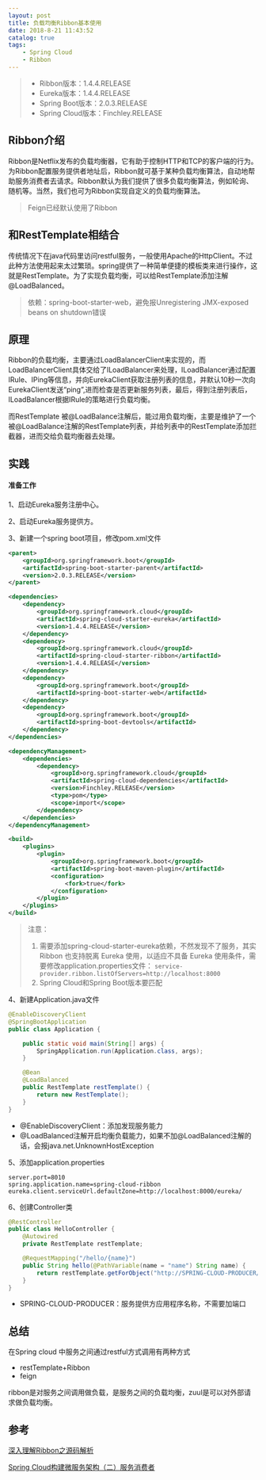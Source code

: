 ```yaml
---
layout: post
title: 负载均衡Ribbon基本使用
date: 2018-8-21 11:43:52
catalog: true
tags:
    - Spring Cloud
    - Ribbon
---
```


> - Ribbon版本：1.4.4.RELEASE
> - Eureka版本：1.4.4.RELEASE
> - Spring Boot版本：2.0.3.RELEASE
> - Spring Cloud版本：Finchley.RELEASE

## Ribbon介绍

Ribbon是Netflix发布的负载均衡器，它有助于控制HTTP和TCP的客户端的行为。为Ribbon配置服务提供者地址后，Ribbon就可基于某种负载均衡算法，自动地帮助服务消费者去请求。Ribbon默认为我们提供了很多负载均衡算法，例如轮询、随机等。当然，我们也可为Ribbon实现自定义的负载均衡算法。

>  Feign已经默认使用了Ribbon

## 和RestTemplate相结合

传统情况下在java代码里访问restful服务，一般使用Apache的HttpClient。不过此种方法使用起来太过繁琐。spring提供了一种简单便捷的模板类来进行操作，这就是RestTemplate。为了实现负载均衡，可以给RestTemplate添加注解@LoadBalanced。

> 依赖：spring-boot-starter-web，避免报Unregistering JMX-exposed beans on shutdown错误

## 原理

Ribbon的负载均衡，主要通过LoadBalancerClient来实现的，而LoadBalancerClient具体交给了ILoadBalancer来处理，ILoadBalancer通过配置IRule、IPing等信息，并向EurekaClient获取注册列表的信息，并默认10秒一次向EurekaClient发送“ping”,进而检查是否更新服务列表，最后，得到注册列表后，ILoadBalancer根据IRule的策略进行负载均衡。

而RestTemplate 被@LoadBalance注解后，能过用负载均衡，主要是维护了一个被@LoadBalance注解的RestTemplate列表，并给列表中的RestTemplate添加拦截器，进而交给负载均衡器去处理。

## 实践

#### 准备工作

1、启动Eureka服务注册中心。

2、启动Eureka服务提供方。

3、新建一个spring boot项目，修改pom.xml文件

```xml
<parent>
    <groupId>org.springframework.boot</groupId>
    <artifactId>spring-boot-starter-parent</artifactId>
    <version>2.0.3.RELEASE</version>
</parent>

<dependencies>
    <dependency>
        <groupId>org.springframework.cloud</groupId>
        <artifactId>spring-cloud-starter-eureka</artifactId>
        <version>1.4.4.RELEASE</version>
    </dependency>
    <dependency>
        <groupId>org.springframework.cloud</groupId>
        <artifactId>spring-cloud-starter-ribbon</artifactId>
        <version>1.4.4.RELEASE</version>
    </dependency>
    <dependency>
        <groupId>org.springframework.boot</groupId>
        <artifactId>spring-boot-starter-web</artifactId>
    </dependency>
    <dependency>
        <groupId>org.springframework.boot</groupId>
        <artifactId>spring-boot-devtools</artifactId>
    </dependency>
</dependencies>

<dependencyManagement>
    <dependencies>
        <dependency>
            <groupId>org.springframework.cloud</groupId>
            <artifactId>spring-cloud-dependencies</artifactId>
            <version>Finchley.RELEASE</version>
            <type>pom</type>
            <scope>import</scope>
        </dependency>
    </dependencies>
</dependencyManagement>

<build>
    <plugins>
        <plugin>
            <groupId>org.springframework.boot</groupId>
            <artifactId>spring-boot-maven-plugin</artifactId>
            <configuration>
                <fork>true</fork>
            </configuration>
        </plugin>
    </plugins>
</build>
```

> 注意：
> 1. 需要添加spring-cloud-starter-eureka依赖，不然发现不了服务，其实 Ribbon 也支持脱离 Eureka 使用，以适应不具备 Eureka 使用条件，需要修改application.properties文件：
`service-provider.ribbon.listOfServers=http://localhost:8000`
> 2. Spring Cloud和Spring Boot版本要匹配

4、新建Application.java文件

```java
@EnableDiscoveryClient
@SpringBootApplication
public class Application {

    public static void main(String[] args) {
        SpringApplication.run(Application.class, args);
    }

    @Bean
    @LoadBalanced
    public RestTemplate restTemplate() {
        return new RestTemplate();
    }
}
```

- @EnableDiscoveryClient：添加发现服务能力
- @LoadBalanced注解开启均衡负载能力，如果不加@LoadBalanced注解的话，会报java.net.UnknownHostException

5、添加application.properties

```properties
server.port=8010
spring.application.name=spring-cloud-ribbon
eureka.client.serviceUrl.defaultZone=http://localhost:8000/eureka/
```

6、创建Controller类

```java
@RestController
public class HelloController {
    @Autowired
    private RestTemplate restTemplate;

    @RequestMapping("/hello/{name}")
    public String hello(@PathVariable(name = "name") String name) {
        return restTemplate.getForObject("http://SPRING-CLOUD-PRODUCER/hello?name="+name, String.class);
    }
}
```

- SPRING-CLOUD-PRODUCER：服务提供方应用程序名称，不需要加端口

## 总结

在Spring cloud 中服务之间通过restful方式调用有两种方式 
- restTemplate+Ribbon 
- feign

ribbon是对服务之间调用做负载，是服务之间的负载均衡，zuul是可以对外部请求做负载均衡。 

## 参考

[深入理解Ribbon之源码解析](https://blog.csdn.net/forezp/article/details/74820899)

[Spring Cloud构建微服务架构（二）服务消费者](http://blog.didispace.com/springcloud2/)